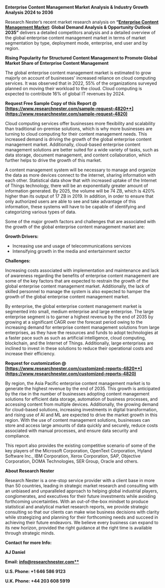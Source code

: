 ﻿**Enterprise Content Management Market Analysis & Industry Growth Analysis 2024 to 2036**

Research Nester’s recent market research analysis on **“[Enterprise Content Management Market](https://www.researchnester.com/reports/enterprise-content-management-market/4820): Global Demand Analysis & Opportunity Outlook 2035”** delivers a detailed competitors analysis and a detailed overview of the global enterprise content management market in terms of market segmentation by type, deployment mode, enterprise, end user and by region. 

**Rising Popularity for Structured Content Management to Promote Global Market Share of Enterprise Content Management**

The global enterprise content management market is estimated to grow majorly on account of businesses' increased reliance on cloud computing services. It was observed that in 2022, 55% of the organizations surveyed planned on moving their workload to the cloud. Cloud computing is expected to contribute 16% of global IT revenues by 2024. 

**Request Free Sample Copy of this Report @ [https://www.researchnester.com/sample-request-4820**](https://www.researchnester.com/sample-request-4820)**

Cloud computing services offer businesses more flexibility and scalability than traditional on-premise solutions, which is why more businesses are turning to cloud computing for their content management needs. This increased demand is driving the growth of the global enterprise content management market. Additionally, cloud-based enterprise content management solutions are better suited for a wide variety of tasks, such as data storage, document management, and content collaboration, which further helps to drive the growth of this market. 

A content management system will be necessary to manage and organize the data as more devices connect to the internet, sharing information with each other. Statistical data show that with increased uptake of the Internet of Things technology, there will be an exponentially greater amount of information generated. By 2025, the volume will be 74 ZB, which is 420% higher than its output of 17 ZB in 2019. In addition, in order to ensure that only authorized users are able to see and take advantage of this information, these systems will have to be capable of identifying and categorizing various types of data.

Some of the major growth factors and challenges that are associated with the growth of the global enterprise content management market are: 

**Growth Drivers:**

- Increasing use and usage of telecommunications services
- Intensifying growth in the media and entertainment sector

**Challenges:**

Increasing costs associated with implementation and maintenance and lack of awareness regarding the benefits of enterprise content management are some of the key factors that are expected to restrain the growth of the global enterprise content management market. Additionally, the lack of skilled personnel to manage the system is also expected to hamper the growth of the global enterprise content management market.

By enterprise, the global enterprise content management market is segmented into small, medium enterprise and large enterprise. The large enterprise segment is to garner a highest revenue by the end of 2035 by growing at a significant CAGR over the forecast period owing to the increasing demand for enterprise content management solutions from large enterprises, as they have the resources and funds to adopt technologies at a faster pace such as such as artificial intelligence, cloud computing, blockchain, and the Internet of Things. Additionally, large enterprises are inclined to invest in these solutions to reduce their operational costs and increase their efficiency. 

**Request for customization @ [https://www.researchnester.com/customized-reports-4820**](https://www.researchnester.com/customized-reports-4820)**

By region, the Asia Pacific enterprise content management market is to generate the highest revenue by the end of 2035. This growth is anticipated by the rise in the number of businesses adopting content management solutions for efficient data storage, automation of business processes, and accessing content from multiple devices. Additionally, the growing demand for cloud-based solutions, increasing investments in digital transformation, and rising use of AI and ML are expected to drive the market growth in this region. With the use of content management solutions, businesses can store and access large amounts of data quickly and securely, reduce costs associated with manual processes, and ensure data security and compliance. 

This report also provides the existing competitive scenario of some of the key players of the Microsoft Corporation, OpenText Corporation, Hyland Software Inc., IBM Corporation, Xerox Corporation, SAP, Objective Corporation, DOMA Technologies, SER Group, Oracle and others. 

**About Research Nester**

Research Nester is a one-stop service provider with a client base in more than 50 countries, leading in strategic market research and consulting with an unbiased and unparalleled approach to helping global industrial players, conglomerates, and executives for their future investments while avoiding forthcoming uncertainties. With an out-of-the-box mindset to produce statistical and analytical market research reports, we provide strategic consulting so that our clients can make wise business decisions with clarity while strategizing and planning for their forthcoming needs and succeed in achieving their future endeavors. We believe every business can expand to its new horizon, provided the right guidance at the right time is available through strategic minds.

**Contact for more Info:**

**AJ Daniel**

**Email: [info@researchnester.com**](mailto:info@researchnester.com)**

**U.S. Phone: +1 646 586 9123** 

**U.K. Phone: +44 203 608 5919**
